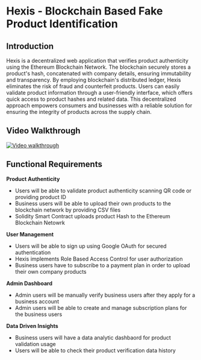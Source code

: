 # Hexis - Blockchain Based Fake Product Identification

**Introduction**
---
Hexis is a decentralized web application that verifies product authenticity using the Ethereum Blockchain Network. The blockchain securely stores a product's hash, concatenated with company details, ensuring immutability and transparency. By employing blockchain's distributed ledger, Hexis eliminates the risk of fraud and counterfeit products. Users can easily validate product information through a user-friendly interface, which offers quick access to product hashes and related data. This decentralized approach empowers consumers and businesses with a reliable solution for ensuring the integrity of products across the supply chain.

**Video Walkthrough**
---
[![Video walkthrough](https://github.com/user-attachments/assets/5234df07-9621-49c9-8e44-ec477874ed55)](https://youtu.be/bpo6FgcF1R0)

**Functional Requirements**
---
**Product Authenticity**
- Users will be able to validate product authenticity scanning QR code or providing product ID
- Business users will be able to upload their own products to the blockchain network by providing CSV files
- Solidity Smart Contract uploads product Hash to the Ethereum Blockchain Netowrk

**User Management**
- Users will be able to sign up using Google OAuth for secured authentication
- Hexis implements Role Based Access Control for user authorization
- Business users have to subscribe to a payment plan in order to upload their own company products

**Admin Dashboard**
- Admin users will be manually verify business users after they apply for a business account
- Admin users will be able to create and manage subscription plans for the business users

**Data Driven Insights**
- Business users will have a data analytic dashbaord for product validation usage
- Users will be able to check their product verification data history
